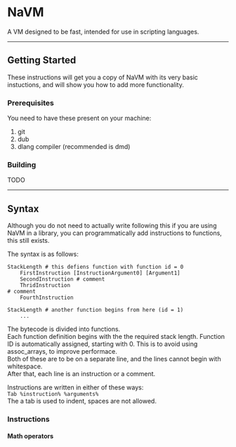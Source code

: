 # NaVM
A VM designed to be fast, intended for use in scripting languages.

---

## Getting Started
These instructions will get you a copy of NaVM with its very basic instuctions, and will show you how to add more functionality.

### Prerequisites
You need to have these present on your machine:

1. git
2. dub 
3. dlang compiler (recommended is dmd)

### Building
TODO

---

## Syntax
Although you do not need to actually write following this if you are using NaVM in a library, you can programmatically add instructions to functions, this still exists.  

The syntax is as follows:
```
StackLength # this defiens function with function id = 0
	FirstInstruction [InstructionArgument0] [Argument1]
	SecondInstruction # comment
	ThridInstruction
# comment
	FourthInstruction

StackLength # another function begins from here (id = 1)
	...

```

The bytecode is divided into functions.  
Each function definition begins with the the required stack length.
Function ID is automatically assigned, starting with 0. This is to avoid using assoc_arrays, to improve performace.  
Both of these are to be on a separate line, and the lines cannot begin with whitespace.  
After that, each line is an instruction or a comment.  

Instructions are written in either of these ways:  
`Tab %instruction% %arguments%`  
The a tab is used to indent, spaces are not allowed.

### Instructions

#### Math operators
